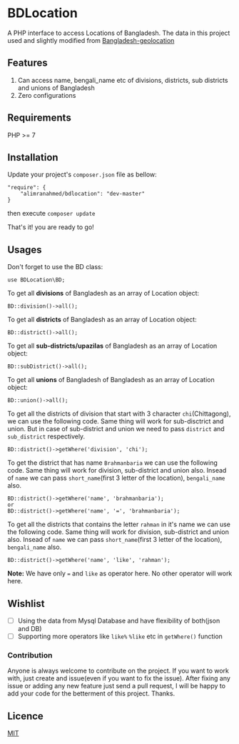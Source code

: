 # BDLocation
A PHP interface to access Locations of Bangladesh. The data in this project used and slightly modified from [Bangladesh-geolocation](https://github.com/nuhil/bangladesh-geocode)

## Features
1. Can access name, bengali_name etc of divisions, districts, sub districts and unions of Bangladesh  
2. Zero configurations


## Requirements
PHP >= 7

## Installation 
Update your project's `composer.json` file as bellow:

    
    "require": {
        "alimranahmed/bdlocation": "dev-master"
    }
    
    
then execute `composer update`

That's it! you are ready to go!

## Usages

Don't forget to use the BD class:
```
use BDLocation\BD;
```

To get all **divisions** of Bangladesh as an array of Location object:
```
BD::division()->all();
```

To get all **districts** of Bangladesh as an array of Location object:
```
BD::district()->all();
```

To get all **sub-districts/upazilas** of Bangladesh as an array of Location object:
```
BD::subDistrict()->all();
```

To get all **unions** of Bangladesh of Bangladesh as an array of Location object:
```
BD::union()->all();
```

To get all the districts of division that start with 3 character `chi`(Chittagong), we can use the following code. Same thing will work for sub-disctrict and union. But in case of sub-district and union we need to pass `district` and `sub_district` respectively.  
```
BD::district()->getWhere('division', 'chi');
```

To get the district that has name `Brahmanbaria` we can use the following code. Same thing will work for division, sub-district and union also. Insead of `name` we can pass `short_name`(first 3 letter of the location), `bengali_name` also. 
```
BD::district()->getWhere('name', 'brahmanbaria');
or 
BD::district()->getWhere('name', '=', 'brahmanbaria');
```

To get all the districts that contains the letter `rahman` in it's name we can use the following code. Same thing will work for division, sub-district and union also. Insead of `name` we can pass `short_name`(first 3 letter of the location), `bengali_name` also.
```
BD::district()->getWhere('name', 'like', 'rahman');
```
**Note:** We have only `=` and `like` as operator here. No other operator will work here. 

## Wishlist
- [ ] Using the data from Mysql Database and have flexibility of both(json and DB)
- [ ] Supporting more operators like `like%` `%like` etc in `getWhere()` function 

### Contribution 
Anyone is always welcome to contribute on the project. If you want to work with, just create and issue(even if you want to fix the issue). After fixing any issue or adding any new feature just send a pull request, I will be happy to add your code for the betterment of this project. Thanks.

## Licence 
[MIT](https://opensource.org/licenses/MIT)
